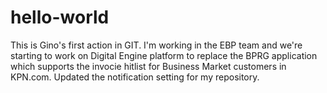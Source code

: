 # hello-world
This is Gino's first action in GIT.
I'm working in the EBP team and we're starting to work on Digital Engine platform to replace the BPRG application which supports the invocie hitlist for Business Market customers in KPN.com. 
Updated the notification setting for my repository.
